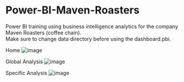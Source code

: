 # Power-BI-Maven-Roasters
Power BI training using business intelligence analytics for the company Maven Roasters (coffee chain). <br>
Make sure to change data directory before using the dashboard.pbi.

Home
![image](https://user-images.githubusercontent.com/62731134/191097150-131b33ad-70a4-437d-a54c-391fc2d8f542.png)

Global Analysis
![image](https://user-images.githubusercontent.com/62731134/191097188-75efe26e-f970-46d0-86c1-e75dec126dc5.png)

Specific Analysis
![image](https://user-images.githubusercontent.com/62731134/191097231-223bc472-6cd8-4c54-ba48-f71addcb0afd.png)
